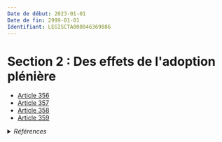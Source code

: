 ```yaml
---
Date de début: 2023-01-01
Date de fin: 2999-01-01
Identifiant: LEGISCTA000046369886
---
```


<h1>Section 2 :  Des effets de l'adoption plénière</h1>

- [Article 356](article_356.md)
- [Article 357](article_357.md)
- [Article 358](article_358.md)
- [Article 359](article_359.md)

<details>
  <summary><em>Références</em></summary>

  <h2>Articles faisant référence à la section</h2>
  
  <ul>
    <li>
      <a href="https://legal.tricoteuses.fr//redirection/LEGIARTI000046369160?vers=git&vers=legifrance">Ordonnance n° 2022-1292 du 5 octobre 2022 prise en application de l'article 18 de la loi n° 2022-219 du 21 février 2022 visant à réformer l'adoption - article 12 ENTIEREMENT_MODIF</a> CREE source
    </li>
  </ul>
</details>
